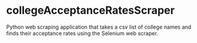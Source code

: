 # collegeAcceptanceRatesScraper
Python web scraping application that takes a csv list of college names and finds their acceptance rates using the Selenium web scraper.
